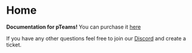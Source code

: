 # Home

**Documentation for pTeams!** You can purchase it [here](https://plasma.services/)

If you have any other questions feel free to join our [Discord](https://discord.plasma.services/) and create a ticket.

